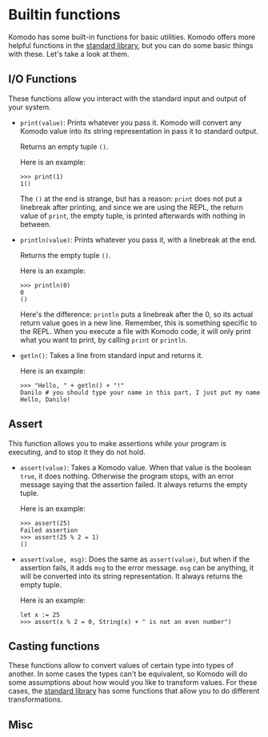 # Builtin functions

Komodo has some built-in functions for basic utilities. Komodo offers more helpful functions in the [standard library](./the_standard_library.md), but you can do some basic things with these. Let's take a look at them.

## I/O Functions

These functions allow you interact with the standard input and output of your system.

- `print(value)`: Prints whatever you pass it. Komodo will convert any Komodo value into its string representation in pass it to standard output.
  
  Returns an empty tuple `()`.

  Here is an example:

  ```
  >>> print(1)
  1()
  ```
  
  The `()` at the end is strange, but has a reason: `print` does not put a linebreak after printing, and since we are using the REPL, the return value of `print`, the empty tuple, is printed afterwards with nothing in between.

- `println(value)`: Prints whatever you pass it, with a linebreak at the end.

  Returns the empty tuple `()`.

  Here is an example:

  ```
  >>> println(0)
  0
  ()
  ```

  Here's the difference: `println` puts a linebreak after the 0, so its actual return value goes in a new line. Remember, this is something specific to the REPL. When you execute a file with Komodo code, it will only print what you want to print, by calling `print` or `println`.

- `getln()`: Takes a line from standard input and returns it.

  Here is an example:

  ```
  >>> "Hello, " + getln() + "!"
  Danilo # you should type your name in this part, I just put my name
  Hello, Danilo!
  ```

## Assert

This function allows you to make assertions while your program is executing, and to stop it they do not hold.

- `assert(value)`: Takes a Komodo value. When that value is the boolean `true`, it does nothing. Otherwise the program stops, with an error message saying that the assertion failed. It always returns the empty tuple.

  Here is an example:
  ```
  >>> assert(25)
  Failed assertion
  >>> assert(25 % 2 = 1)
  ()
  ```

- `assert(value, msg)`: Does the same as `assert(value)`, but when if the assertion fails, it adds `msg` to the error message. `msg` can be anything, it will be converted into its string representation. It always returns the empty tuple.

  Here is an example:
  ```
  let x := 25
  >>> assert(x % 2 = 0, String(x) + " is not an even number")
  ```

## Casting functions

These functions allow to convert values of certain type into types of another. In some cases the types can't be equivalent, so Komodo will do some assumptions about how would you like to transform values. For these cases, the [standard library](./the_standard_library.md) has some functions that allow you to do different transformations.

## Misc

